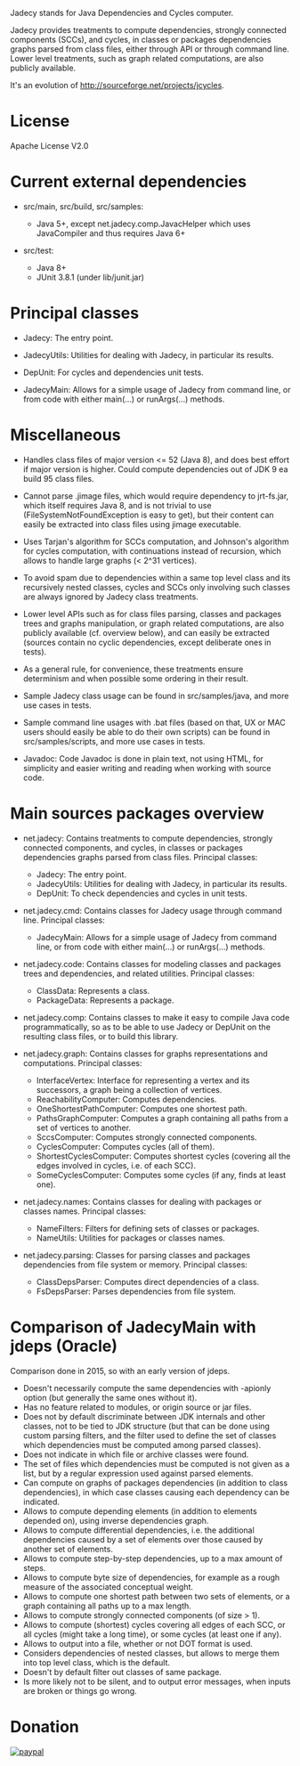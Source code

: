 Jadecy stands for Java Dependencies and Cycles computer.

Jadecy provides treatments to compute dependencies, strongly connected
components (SCCs), and cycles, in classes or packages dependencies graphs parsed
from class files, either through API or through command line.
Lower level treatments, such as graph related computations, are also publicly
available.

It's an evolution of http://sourceforge.net/projects/jcycles.

# License

Apache License V2.0

# Current external dependencies

- src/main, src/build, src/samples:
  - Java 5+, except net.jadecy.comp.JavacHelper which uses JavaCompiler
    and thus requires Java 6+

- src/test:
  - Java 8+
  - JUnit 3.8.1 (under lib/junit.jar)

# Principal classes

- Jadecy: The entry point.

- JadecyUtils: Utilities for dealing with Jadecy, in particular its results.

- DepUnit: For cycles and dependencies unit tests.

- JadecyMain: Allows for a simple usage of Jadecy from command line,
  or from code with either main(...) or runArgs(...) methods.

# Miscellaneous

- Handles class files of major version <= 52 (Java 8), and does best effort
  if major version is higher.
  Could compute dependencies out of JDK 9 ea build 95 class files.

- Cannot parse .jimage files, which would require dependency to jrt-fs.jar,
  which itself requires Java 8, and is not trivial to use
  (FileSystemNotFoundException is easy to get), but their content can easily
  be extracted into class files using jimage executable.

- Uses Tarjan's algorithm for SCCs computation, and Johnson's algorithm
  for cycles computation, with continuations instead of recursion,
  which allows to handle large graphs (< 2^31 vertices).

- To avoid spam due to dependencies within a same top level class and its
  recursively nested classes, cycles and SCCs only involving such classes
  are always ignored by Jadecy class treatments.

- Lower level APIs such as for class files parsing, classes and packages trees
  and graphs manipulation, or graph related computations, are also publicly
  available (cf. overview below), and can easily be extracted (sources contain
  no cyclic dependencies, except deliberate ones in tests).

- As a general rule, for convenience, these treatments ensure determinism
  and when possible some ordering in their result.
 
- Sample Jadecy class usage can be found in src/samples/java,
  and more use cases in tests.

- Sample command line usages with .bat files (based on that, UX or MAC users
  should easily be able to do their own scripts) can be found in
  src/samples/scripts, and more use cases in tests.

- Javadoc: Code Javadoc is done in plain text, not using HTML, for simplicity
  and easier writing and reading when working with source code.

# Main sources packages overview

- net.jadecy: Contains treatments to compute dependencies, strongly connected
  components, and cycles, in classes or packages dependencies graphs parsed
  from class files.
  Principal classes:
  - Jadecy: The entry point.
  - JadecyUtils: Utilities for dealing with Jadecy, in particular its results.
  - DepUnit: To check dependencies and cycles in unit tests.

- net.jadecy.cmd: Contains classes for Jadecy usage through command line.
  Principal classes:
  - JadecyMain: Allows for a simple usage of Jadecy from command line,
    or from code with either main(...) or runArgs(...) methods.

- net.jadecy.code: Contains classes for modeling classes and packages trees
  and dependencies, and related utilities.
  Principal classes:
  - ClassData: Represents a class.
  - PackageData: Represents a package.

- net.jadecy.comp: Contains classes to make it easy to compile Java code
  programmatically, so as to be able to use Jadecy or DepUnit on the
  resulting class files, or to build this library.

- net.jadecy.graph: Contains classes for graphs representations and
  computations.
  Principal classes:
  - InterfaceVertex: Interface for representing a vertex and its successors,
    a graph being a collection of vertices.
  - ReachabilityComputer: Computes dependencies.
  - OneShortestPathComputer: Computes one shortest path.
  - PathsGraphComputer: Computes a graph containing all paths from a set of
    vertices to another.
  - SccsComputer: Computes strongly connected components.
  - CyclesComputer: Computes cycles (all of them).
  - ShortestCyclesComputer: Computes shortest cycles (covering all the edges
    involved in cycles, i.e. of each SCC).
  - SomeCyclesComputer: Computes some cycles (if any, finds at least one).

- net.jadecy.names: Contains classes for dealing with packages or classes
  names.
  Principal classes:
  - NameFilters: Filters for defining sets of classes or packages.
  - NameUtils: Utilities for packages or classes names.

- net.jadecy.parsing: Classes for parsing classes and packages dependencies
  from file system or memory.
  Principal classes:
  - ClassDepsParser: Computes direct dependencies of a class.
  - FsDepsParser: Parses dependencies from file system.

# Comparison of JadecyMain with jdeps (Oracle)

Comparison done in 2015, so with an early version of jdeps.

- Doesn't necessarily compute the same dependencies with -apionly option
  (but generally the same ones without it).
- Has no feature related to modules, or origin source or jar files.
- Does not by default discriminate between JDK internals and other classes,
  not to be tied to JDK structure (but that can be done using custom parsing
  filters, and the filter used to define the set of classes which dependencies
  must be computed among parsed classes).
- Does not indicate in which file or archive classes were found.
- The set of files which dependencies must be computed is not given as a list,
  but by a regular expression used against parsed elements.
- Can compute on graphs of packages dependencies (in addition to class
  dependencies), in which case classes causing each dependency can be
  indicated.
- Allows to compute depending elements (in addition to elements depended on),
  using inverse dependencies graph.
- Allows to compute differential dependencies, i.e. the additional dependencies
  caused by a set of elements over those caused by another set of elements.
- Allows to compute step-by-step dependencies, up to a max amount of steps.
- Allows to compute byte size of dependencies, for example as a rough measure
  of the associated conceptual weight.
- Allows to compute one shortest path between two sets of elements,
  or a graph containing all paths up to a max length.
- Allows to compute strongly connected components (of size > 1).
- Allows to compute (shortest) cycles covering all edges of each SCC, or
  all cycles (might take a long time), or some cycles (at least one if any).
- Allows to output into a file, whether or not DOT format is used.
- Considers dependencies of nested classes, but allows to merge them into
  top level class, which is the default.
- Doesn't by default filter out classes of same package.
- Is more likely not to be silent, and to output error messages, when
  inputs are broken or things go wrong.

# Donation

[![paypal](https://www.paypalobjects.com/en_US/i/btn/btn_donate_SM.gif)](https://www.paypal.com/cgi-bin/webscr?cmd=_s-xclick&hosted_button_id=P7EYEFUCXBS9J)
